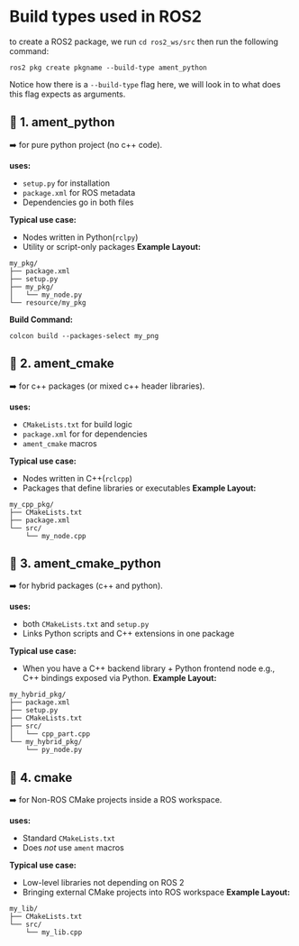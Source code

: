 # Build types used in ROS2

to create a ROS2 package, we run `cd ros2_ws/src` then run the following command:

`
ros2 pkg create pkgname --build-type ament_python 
`

Notice how there is a `--build-type` flag here, we will look in to what does this flag expects as arguments.

## 🧩 1. ament_python
➡️ for pure python project (no c++ code).

__uses:__
- `setup.py` for installation
- `package.xml` for ROS metadata
- Dependencies go in both files

__Typical use case:__
- Nodes written in Python(`rclpy`)
- Utility or script-only packages
__Example Layout:__

```
my_pkg/
├── package.xml
├── setup.py
├── my_pkg/
│   └── my_node.py
└── resource/my_pkg
```

__Build Command:__

```
colcon build --packages-select my_png
```


## 🧩 2. ament_cmake
➡️ for c++ packages (or mixed c++ header libraries).

__uses:__
- `CMakeLists.txt` for build logic
- `package.xml` for for dependencies
- `ament_cmake` macros

__Typical use case:__
- Nodes written in C++(`rclcpp`)
- Packages that define libraries or executables
__Example Layout:__

```
my_cpp_pkg/
├── CMakeLists.txt
├── package.xml
└── src/
    └── my_node.cpp
```

## 🧩 3. ament_cmake_python
➡️ for hybrid packages (c++ and python).

__uses:__
- both `CMakeLists.txt` and `setup.py` 
- Links Python scripts and C++ extensions in one package

__Typical use case:__
- When you have a C++ backend library + Python frontend node e.g., C++ bindings exposed via Python.
__Example Layout:__

```
my_hybrid_pkg/
├── package.xml
├── setup.py
├── CMakeLists.txt
├── src/
│   └── cpp_part.cpp
└── my_hybrid_pkg/
    └── py_node.py
```


## 🧩 4. cmake
➡️ for Non-ROS CMake projects inside a ROS workspace.

__uses:__
- Standard `CMakeLists.txt` 
- Does _not_ use `ament` macros

__Typical use case:__
- Low-level libraries not depending on ROS 2
- Bringing external CMake projects into ROS workspace
__Example Layout:__

```
my_lib/
├── CMakeLists.txt
└── src/
    └── my_lib.cpp
```